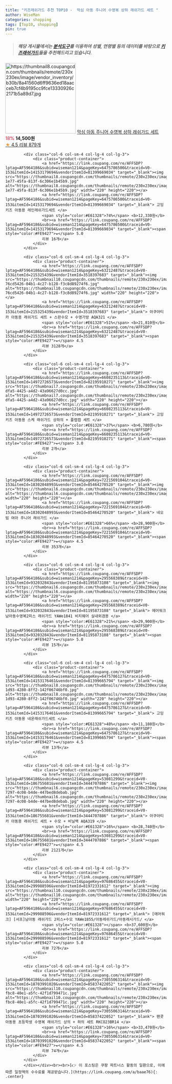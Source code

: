 ```yaml
---
title: "키즈래쉬가드 추천 TOP10 -  막심 아동 주니어 수영복 상하 래쉬가드 세트 "
author: WiseMan
categories: shopping
tags: [Top10, shopping]
pin: true
---
```


> ##### 해당 게시물에서는 [**분석도구**](https://itemscout.io/)를 이용하여 **성별**, **연령별** 등의 데이터를 바탕으로 [**키즈래쉬가드**](https://link.coupang.com/a/baae76)들을 추천해드리고 있습니다.
<div class="container"><div class="row">
            <div class="col-6 col-sm-4 col-lg-4 col-lg-3">
                <div class="product-container">
                    <a href="https://link.coupang.com/re/AFFSDP?lptag=AF5964186&subid=wiseman1214&pageKey=6400619196&traceid=V0-153&itemId=13683400710&vendorItemId=80935105946" target="_blank"><img src="https://thumbnail8.coupangcdn.com/thumbnails/remote/230x230ex/image/vendor_inventory/b30b/8a41560d6ff9636ed18aacceb7cf4b9195cc9fce13330926c2171b5a89d7.jpg" alt="https://thumbnail8.coupangcdn.com/thumbnails/remote/230x230ex/image/vendor_inventory/b30b/8a41560d6ff9636ed18aacceb7cf4b9195cc9fce13330926c2171b5a89d7.jpg" width="220" height="220"></a>
                    <a href="https://link.coupang.com/re/AFFSDP?lptag=AF5964186&subid=wiseman1214&pageKey=6400619196&traceid=V0-153&itemId=13683400710&vendorItemId=80935105946" target="_blank"> 막심 아동 주니어 수영복 상하 래쉬가드 세트 </a>
                    <span style="color:#E61328">18%</span> <b>14,500원</b>
                    <br><a href="https://link.coupang.com/re/AFFSDP?lptag=AF5964186&subid=wiseman1214&pageKey=6400619196&traceid=V0-153&itemId=13683400710&vendorItemId=80935105946" target="_blank"><span style="color:#FE9427">★</span> 4.5
                    리뷰 879개</a>
                </div>
            </div>
            
            <div class="col-6 col-sm-4 col-lg-4 col-lg-3">
                <div class="product-container">
                    <a href="https://link.coupang.com/re/AFFSDP?lptag=AF5964186&subid=wiseman1214&pageKey=6475786500&traceid=V0-153&itemId=14153179694&vendorItemId=81399669034" target="_blank"><img src="https://thumbnail8.coupangcdn.com/thumbnails/remote/230x230ex/image/retail/images/2022/04/22/17/7/ed39b124-1e77-45fa-813f-6c306e1b45b9.jpg" alt="https://thumbnail8.coupangcdn.com/thumbnails/remote/230x230ex/image/retail/images/2022/04/22/17/7/ed39b124-1e77-45fa-813f-6c306e1b45b9.jpg" width="220" height="220"></a>
                    <a href="https://link.coupang.com/re/AFFSDP?lptag=AF5964186&subid=wiseman1214&pageKey=6475786500&traceid=V0-153&itemId=14153179694&vendorItemId=81399669034" target="_blank"> 고잉키즈 아동용 레인래쉬가드세트 </a>
                    <span style="color:#E61328">74%</span> <b>12,330원</b>
                    <br><a href="https://link.coupang.com/re/AFFSDP?lptag=AF5964186&subid=wiseman1214&pageKey=6475786500&traceid=V0-153&itemId=14153179694&vendorItemId=81399669034" target="_blank"><span style="color:#FE9427">★</span> 5.0
                    리뷰 16개</a>
                </div>
            </div>
            
            <div class="col-6 col-sm-4 col-lg-4 col-lg-3">
                <div class="product-container">
                    <a href="https://link.coupang.com/re/AFFSDP?lptag=AF5964186&subid=wiseman1214&pageKey=63212487&traceid=V0-153&itemId=215325439&vendorItemId=3518397683" target="_blank"><img src="https://thumbnail10.coupangcdn.com/thumbnails/remote/230x230ex/image/retail/images/2767092165413013-76cd5426-04b1-4c27-b128-f3c8d89274f6.jpg" alt="https://thumbnail10.coupangcdn.com/thumbnails/remote/230x230ex/image/retail/images/2767092165413013-76cd5426-04b1-4c27-b128-f3c8d89274f6.jpg" width="220" height="220"></a>
                    <a href="https://link.coupang.com/re/AFFSDP?lptag=AF5964186&subid=wiseman1214&pageKey=63212487&traceid=V0-153&itemId=215325439&vendorItemId=3518397683" target="_blank"> 아쿠아티카 아동용 래쉬가드 세트 + 스판수모 + 수영가방 AQA321 </a>
                    <span style="color:#E61328">51%</span> <b>21,810원</b>
                    <br><a href="https://link.coupang.com/re/AFFSDP?lptag=AF5964186&subid=wiseman1214&pageKey=63212487&traceid=V0-153&itemId=215325439&vendorItemId=3518397683" target="_blank"><span style="color:#FE9427">★</span> 4.5
                    리뷰 3128개</a>
                </div>
            </div>
            
            <div class="col-6 col-sm-4 col-lg-4 col-lg-3">
                <div class="product-container">
                    <a href="https://link.coupang.com/re/AFFSDP?lptag=AF5964186&subid=wiseman1214&pageKey=6608235113&traceid=V0-153&itemId=14972726573&vendorItemId=82195910271" target="_blank"><img src="https://thumbnail7.coupangcdn.com/thumbnails/remote/230x230ex/image/retail/images/2022/06/27/16/6/b279b426-dfa5-4425-a4d2-43a96627d0cc.jpg" alt="https://thumbnail7.coupangcdn.com/thumbnails/remote/230x230ex/image/retail/images/2022/06/27/16/6/b279b426-dfa5-4425-a4d2-43a96627d0cc.jpg" width="220" height="220"></a>
                    <a href="https://link.coupang.com/re/AFFSDP?lptag=AF5964186&subid=wiseman1214&pageKey=6608235113&traceid=V0-153&itemId=14972726573&vendorItemId=82195910271" target="_blank"> 고잉키즈 아동용 스케 래쉬가드 상하의 + 플랩캡 세트 </a>
                    <span style="color:#E61328">37%</span> <b>6,780원</b>
                    <br><a href="https://link.coupang.com/re/AFFSDP?lptag=AF5964186&subid=wiseman1214&pageKey=6608235113&traceid=V0-153&itemId=14972726573&vendorItemId=82195910271" target="_blank"><span style="color:#FE9427">★</span> 3.0
                    리뷰 2개</a>
                </div>
            </div>
            
            <div class="col-6 col-sm-4 col-lg-4 col-lg-3">
                <div class="product-container">
                    <a href="https://link.coupang.com/re/AFFSDP?lptag=AF5964186&subid=wiseman1214&pageKey=7221569104&traceid=V0-153&itemId=18302048993&vendorItemId=85464270520" target="_blank"><img src="https://thumbnail6.coupangcdn.com/thumbnails/remote/230x230ex/image/vendor_inventory/6208/ff4c5c7f4ca871697039d3e334b681e80cb11d78cbc790446e732b935e17.jpg" alt="https://thumbnail6.coupangcdn.com/thumbnails/remote/230x230ex/image/vendor_inventory/6208/ff4c5c7f4ca871697039d3e334b681e80cb11d78cbc790446e732b935e17.jpg" width="220" height="220"></a>
                    <a href="https://link.coupang.com/re/AFFSDP?lptag=AF5964186&subid=wiseman1214&pageKey=7221569104&traceid=V0-153&itemId=18302048993&vendorItemId=85464270520" target="_blank"> 네오빔 여아 주니어 래쉬가드 </a>
                    <span style="color:#E61328">66%</span> <b>28,900원</b>
                    <br><a href="https://link.coupang.com/re/AFFSDP?lptag=AF5964186&subid=wiseman1214&pageKey=7221569104&traceid=V0-153&itemId=18302048993&vendorItemId=85464270520" target="_blank"><span style="color:#FE9427">★</span> 4.5
                    리뷰 353개</a>
                </div>
            </div>
            
            <div class="col-6 col-sm-4 col-lg-4 col-lg-3">
                <div class="product-container">
                    <a href="https://link.coupang.com/re/AFFSDP?lptag=AF5964186&subid=wiseman1214&pageKey=295568389&traceid=V0-153&itemId=932032843&vendorItemId=81195873108" target="_blank"><img src="https://thumbnail6.coupangcdn.com/thumbnails/remote/230x230ex/image/vendor_inventory/90ff/9556f73134753a57dc23ba3e1f52c157f02837e8f079a5150e69a783392d.jpg" alt="https://thumbnail6.coupangcdn.com/thumbnails/remote/230x230ex/image/vendor_inventory/90ff/9556f73134753a57dc23ba3e1f52c157f02837e8f079a5150e69a783392d.jpg" width="220" height="220"></a>
                    <a href="https://link.coupang.com/re/AFFSDP?lptag=AF5964186&subid=wiseman1214&pageKey=295568389&traceid=V0-153&itemId=932032843&vendorItemId=81195873108" target="_blank"> 에어워크 남아동수영복2피스 래쉬가드 YAWe1841 비치웨어 실내외겸용 </a>
                    <span style="color:#E61328">21%</span> <b>29,900원</b>
                    <br><a href="https://link.coupang.com/re/AFFSDP?lptag=AF5964186&subid=wiseman1214&pageKey=295568389&traceid=V0-153&itemId=932032843&vendorItemId=81195873108" target="_blank"><span style="color:#FE9427">★</span> 5.0
                    리뷰 15개</a>
                </div>
            </div>
            
            <div class="col-6 col-sm-4 col-lg-4 col-lg-3">
                <div class="product-container">
                    <a href="https://link.coupang.com/re/AFFSDP?lptag=AF5964186&subid=wiseman1214&pageKey=6475786127&traceid=V0-153&itemId=14153176461&vendorItemId=81399665794" target="_blank"><img src="https://thumbnail8.coupangcdn.com/thumbnails/remote/230x230ex/image/retail/images/2022/04/22/17/2/fef01106-1d93-4280-8ff2-142f06746bf0.jpg" alt="https://thumbnail8.coupangcdn.com/thumbnails/remote/230x230ex/image/retail/images/2022/04/22/17/2/fef01106-1d93-4280-8ff2-142f06746bf0.jpg" width="220" height="220"></a>
                    <a href="https://link.coupang.com/re/AFFSDP?lptag=AF5964186&subid=wiseman1214&pageKey=6475786127&traceid=V0-153&itemId=14153176461&vendorItemId=81399665794" target="_blank"> 고잉키즈 아동용 네온래쉬가드세트 </a>
                    <span style="color:#E61328">48%</span> <b>11,180원</b>
                    <br><a href="https://link.coupang.com/re/AFFSDP?lptag=AF5964186&subid=wiseman1214&pageKey=6475786127&traceid=V0-153&itemId=14153176461&vendorItemId=81399665794" target="_blank"><span style="color:#FE9427">★</span> 4.5
                    리뷰 13개</a>
                </div>
            </div>
            
            <div class="col-6 col-sm-4 col-lg-4 col-lg-3">
                <div class="product-container">
                    <a href="https://link.coupang.com/re/AFFSDP?lptag=AF5964186&subid=wiseman1214&pageKey=53081299&traceid=V0-153&itemId=186755681&vendorItemId=3444707886" target="_blank"><img src="https://thumbnail6.coupangcdn.com/thumbnails/remote/230x230ex/image/product/image/vendoritem/2019/05/30/3444707886/0be649f2-7297-4c08-b4de-447bed8debab.jpg" alt="https://thumbnail6.coupangcdn.com/thumbnails/remote/230x230ex/image/product/image/vendoritem/2019/05/30/3444707886/0be649f2-7297-4c08-b4de-447bed8debab.jpg" width="220" height="220"></a>
                    <a href="https://link.coupang.com/re/AFFSDP?lptag=AF5964186&subid=wiseman1214&pageKey=53081299&traceid=V0-153&itemId=186755681&vendorItemId=3444707886" target="_blank"> 아쿠아티카 아동용 래쉬가드 세트 + 수모 + 비닐백 AQA319 </a>
                    <span style="color:#E61328">16%</span> <b>28,740원</b>
                    <br><a href="https://link.coupang.com/re/AFFSDP?lptag=AF5964186&subid=wiseman1214&pageKey=53081299&traceid=V0-153&itemId=186755681&vendorItemId=3444707886" target="_blank"><span style="color:#FE9427">★</span> 4.5
                    리뷰 2121개</a>
                </div>
            </div>
            
            <div class="col-6 col-sm-4 col-lg-4 col-lg-3">
                <div class="product-container">
                    <a href="https://link.coupang.com/re/AFFSDP?lptag=AF5964186&subid=wiseman1214&pageKey=97686455&traceid=V0-153&itemId=299988596&vendorItemId=81972331612" target="_blank"><img src="https://thumbnail10.coupangcdn.com/thumbnails/remote/230x230ex/image/vendor_inventory/e2cc/6baaf8730828344e44f383508da309f399821e7af13ecefac4d8614e6bfe.jpg" alt="https://thumbnail10.coupangcdn.com/thumbnails/remote/230x230ex/image/vendor_inventory/e2cc/6baaf8730828344e44f383508da309f399821e7af13ecefac4d8614e6bfe.jpg" width="220" height="220"></a>
                    <a href="https://link.coupang.com/re/AFFSDP?lptag=AF5964186&subid=wiseman1214&pageKey=97686455&traceid=V0-153&itemId=299988596&vendorItemId=81972331612" target="_blank"> [에어워크] [서프]남아동 래쉬가드 2피스+수모 YAWe1855/아동레쉬가드/아동래시가드/ </a>
                    <span style="color:#E61328"></span> <b>37,600원</b>
                    <br><a href="https://link.coupang.com/re/AFFSDP?lptag=AF5964186&subid=wiseman1214&pageKey=97686455&traceid=V0-153&itemId=299988596&vendorItemId=81972331612" target="_blank"><span style="color:#FE9427">★</span> 5.0
                    리뷰 72개</a>
                </div>
            </div>
            
            <div class="col-6 col-sm-4 col-lg-4 col-lg-3">
                <div class="product-container">
                    <a href="https://link.coupang.com/re/AFFSDP?lptag=AF5964186&subid=wiseman1214&pageKey=7305506314&traceid=V0-153&itemId=18703991020&vendorItemId=85837422052" target="_blank"><img src="https://thumbnail10.coupangcdn.com/thumbnails/remote/230x230ex/image/retail/images/2023/05/01/10/3/460c3e25-fbc8-40e1-a5fc-42f1d799471c.jpg" alt="https://thumbnail10.coupangcdn.com/thumbnails/remote/230x230ex/image/retail/images/2023/05/01/10/3/460c3e25-fbc8-40e1-a5fc-42f1d799471c.jpg" width="220" height="220"></a>
                    <a href="https://link.coupang.com/re/AFFSDP?lptag=AF5964186&subid=wiseman1214&pageKey=7305506314&traceid=V0-153&itemId=18703991020&vendorItemId=85837422052" target="_blank"> 팬콧 아동용 초등학생 수영복 래쉬가드 상의 + 하의 세트 RKCO23BR14 </a>
                    <span style="color:#E61328">16%</span> <b>33,470원</b>
                    <br><a href="https://link.coupang.com/re/AFFSDP?lptag=AF5964186&subid=wiseman1214&pageKey=7305506314&traceid=V0-153&itemId=18703991020&vendorItemId=85837422052" target="_blank"><span style="color:#FE9427">★</span> 4.5
                    리뷰 74개</a>
                </div>
            </div>
            </div></div><br><br>[👉 이 포스팅은 쿠팡 파트너스 활동의 일환으로, 이에 따른 일정액의 수수료를 제공받습니다.](https://link.coupang.com/a/baae76){: .center}